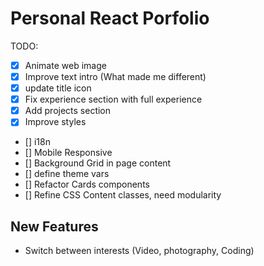 # Personal React Porfolio

TODO:

- [x] Animate web image
- [x] Improve text intro (What made me different)
- [x] update title icon
- [x] Fix experience section with full experience
- [x] Add projects section
- [x] Improve styles
- [] i18n
- [] Mobile Responsive
- [] Background Grid in page content
- [] define theme vars
- [] Refactor Cards components
- [] Refine CSS Content classes, need modularity

## New Features

- Switch between interests (Video, photography, Coding)
